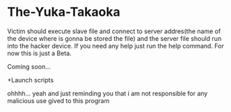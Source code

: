 # The-Yuka-Takaoka
Victim should execute slave file and connect to
server addres(the name of the device where is gonna be stored the file)
and the server file should run into the hacker device. If you need any help just run
the help command. For now this is just a Beta.

Coming soon... 

+Launch scripts



ohhhh... yeah and just reminding you that i am not responsible for any
malicious use gived to this program
